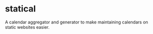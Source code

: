 # statical

A calendar aggregator and generator to make maintaining calendars on static websites easier.
